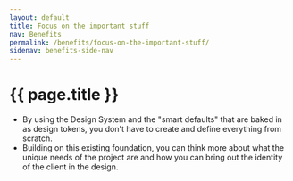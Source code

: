 ```yaml
---
layout: default
title: Focus on the important stuff
nav: Benefits
permalink: /benefits/focus-on-the-important-stuff/
sidenav: benefits-side-nav
---
```

# {{ page.title }}

- By using the Design System and the "smart defaults" that are baked in as design tokens, you don't have to create and define everything from scratch.
- Building on this existing foundation, you can think more about what the unique needs of the project are and how you can bring out the identity of the client in the design.